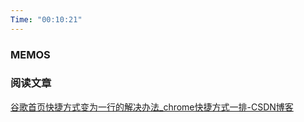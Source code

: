 ```yaml
---
Time: "00:10:21"
---
```


### MEMOS




### 阅读文章

[谷歌首页快捷方式变为一行的解决办法\_chrome快捷方式一排-CSDN博客](https://blog.csdn.net/m0_49140390/article/details/141668949)




